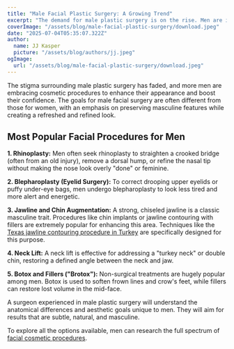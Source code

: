 ```yaml
---
title: "Male Facial Plastic Surgery: A Growing Trend"
excerpt: "The demand for male plastic surgery is on the rise. Men are increasingly seeking cosmetic procedures to achieve a more youthful, masculine, and competitive edge. This article looks at the most popular facial procedures for men."
coverImage: "/assets/blog/male-facial-plastic-surgery/download.jpeg"
date: "2025-07-04T05:35:07.322Z"
author:
  name: JJ Kasper
  picture: "/assets/blog/authors/jj.jpeg"
ogImage:
  url: "/assets/blog/male-facial-plastic-surgery/download.jpeg"
---
```


The stigma surrounding male plastic surgery has faded, and more men are embracing cosmetic procedures to enhance their appearance and boost their confidence. The goals for male facial surgery are often different from those for women, with an emphasis on preserving masculine features while creating a refreshed and refined look.

## Most Popular Facial Procedures for Men

**1. Rhinoplasty:** Men often seek rhinoplasty to straighten a crooked bridge (often from an old injury), remove a dorsal hump, or refine the nasal tip without making the nose look overly "done" or feminine.

**2. Blepharoplasty (Eyelid Surgery):** To correct drooping upper eyelids or puffy under-eye bags, men undergo blepharoplasty to look less tired and more alert and energetic.

**3. Jawline and Chin Augmentation:** A strong, chiseled jawline is a classic masculine trait. Procedures like chin implants or jawline contouring with fillers are extremely popular for enhancing this area. Techniques like the [Texas jawline contouring procedure in Turkey](https://o9medical.com/%D8%A5%D8%AC%D8%B1%D8%A7%D8%A1-%D8%B9%D9%85%D9%84%D9%8A%D8%A9-%D8%AA%D9%83%D8%B3%D8%A7%D8%B3-%D9%84%D8%AA%D8%AC%D9%85%D9%8A%D9%84-%D8%A7%D9%84%D9%81%D9%83-%D9%81%D9%8A-%D8%AA%D8%B1%D9%83%D9%8A%D8%A7) are specifically designed for this purpose.

**4. Neck Lift:** A neck lift is effective for addressing a "turkey neck" or double chin, restoring a defined angle between the neck and jaw.

**5. Botox and Fillers ("Brotox"):** Non-surgical treatments are hugely popular among men. Botox is used to soften frown lines and crow's feet, while fillers can restore lost volume in the mid-face.

A surgeon experienced in male plastic surgery will understand the anatomical differences and aesthetic goals unique to men. They will aim for results that are subtle, natural, and masculine.

To explore all the options available, men can research the full spectrum of [facial cosmetic procedures](https://o9medical.com/%D8%B9%D9%85%D9%84%D9%8A%D8%A7%D8%AA-%D8%AA%D8%AC%D9%85%D9%8A%D9%84-%D8%A7%D9%84%D9%88%D8%AC%D9%87).
